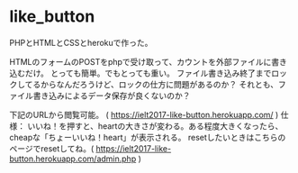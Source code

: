 # like_button

PHPとHTMLとCSSとherokuで作った。

HTMLのフォームのPOSTをphpで受け取って、カウントを外部ファイルに書き込むだけ。
とっても簡単。でもとっても重い。
ファイル書き込み終了までロックしてるからなんだろうけど、ロックの仕方に問題があるのか？
それとも、ファイル書き込みによるデータ保存が良くないのか？

下記のURLから閲覧可能。
( https://ielt2017-like-button.herokuapp.com/ )
仕様： いいね！を押すと、heartの大きさが変わる。ある程度大きくなったら、cheapな「ちょーいいね！heart」が表示される。
resetしたいときはこちらのページでresetしてね。( https://ielt2017-like-button.herokuapp.com/admin.php )
